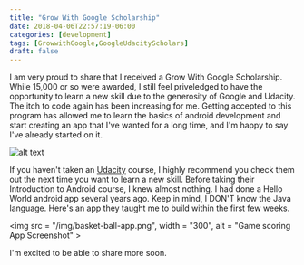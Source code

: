 ```yaml
---
title: "Grow With Google Scholarship"
date: 2018-04-06T22:57:19-06:00
categories: [development]
tags: [GrowwithGoogle,GoogleUdacityScholars]
draft: false
---
```


I am very proud to share that I received a Grow With Google Scholarship.  While 15,000 or so were awarded, I still feel priveledged to have the opportunity to learn a new skill due to the generosity of Google and Udacity.  The itch to code again has been increasing for me.  Getting accepted to this program has allowed me to learn the basics of android development and start creating an app that I've wanted for a long time, and I'm happy to say I've already started on it. 

![alt text](/img/GrowWithGoogleDeveloperChallengeScholarship.png?width=10px&height=10px "Grow With Google Scholarship Image")

If you haven't taken an [Udacity](https://www.udacity.com) course, I highly recommend you check them out the next time you want to learn a new skill.  Before taking their Introduction to Android course, I knew almost nothing.  I had done a Hello World android app several years ago.  Keep in mind, I DON'T know the Java language.  Here's an app they taught me to build within the first few weeks.

<img src = "/img/basket-ball-app.png", width = "300", alt = "Game scoring App Screenshot" >

I'm excited to be able to share more soon.